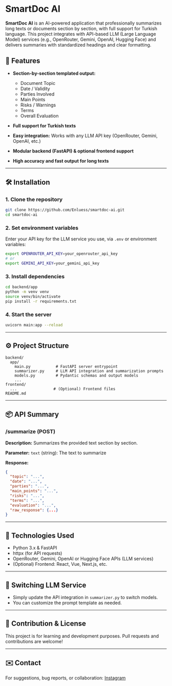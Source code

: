 # SmartDoc AI

**SmartDoc AI** is an AI-powered application that professionally summarizes long texts or documents section by section, with full support for Turkish language.
This project integrates with API-based LLM (Large Language Model) services (e.g., OpenRouter, Gemini, OpenAI, Hugging Face) and delivers summaries with standardized headings and clear formatting.

## 🚀 Features

* **Section-by-section templated output:**

  * Document Topic
  * Date / Validity
  * Parties Involved
  * Main Points
  * Risks / Warnings
  * Terms
  * Overall Evaluation

* **Full support for Turkish texts**

* **Easy integration:** Works with any LLM API key (OpenRouter, Gemini, OpenAI, etc.)

* **Modular backend (FastAPI) & optional frontend support**

* **High accuracy and fast output for long texts**

---

## 🛠️ Installation

### 1. Clone the repository

```bash
git clone https://github.com/Enluess/smartdoc-ai.git
cd smartdoc-ai
```

### 2. Set environment variables

Enter your API key for the LLM service you use, via `.env` or environment variables:

```bash
export OPENROUTER_API_KEY=your_openrouter_api_key
# or
export GEMINI_API_KEY=your_gemini_api_key
```

### 3. Install dependencies

```bash
cd backend/app
python -m venv venv
source venv/bin/activate
pip install -r requirements.txt
```

### 4. Start the server

```bash
uvicorn main:app --reload
```

---

## ⚙️ Project Structure

```
backend/
  app/
    main.py           # FastAPI server entrypoint
    summarizer.py     # LLM API integration and summarization prompts
    models.py         # Pydantic schemas and output models
    ...
frontend/
  ...                # (Optional) Frontend files
README.md
```

---

## 📦 API Summary

### /summarize (POST)

**Description:**
Summarizes the provided text section by section.

**Parameter:**
`text` (string): The text to summarize

**Response:**

```json
{
  "topic": "...",
  "date": "...",
  "parties": "...",
  "main_points": "...",
  "risks": "...",
  "terms": "...",
  "evaluation": "...",
  "raw_response": {...}
}
```

---

## 🧠 Technologies Used

* Python 3.x & FastAPI
* httpx (for API requests)
* OpenRouter, Gemini, OpenAI or Hugging Face APIs (LLM services)
* (Optional) Frontend: React, Vue, Next.js, etc.

---

## 🔑 Switching LLM Service

* Simply update the API integration in `summarizer.py` to switch models.
* You can customize the prompt template as needed.

---

## 🎯 Contribution & License

This project is for learning and development purposes.
Pull requests and contributions are welcome!

---

## ✉️ Contact

For suggestions, bug reports, or collaboration:
[Instagram](https://instagram.com/watashienesu)
